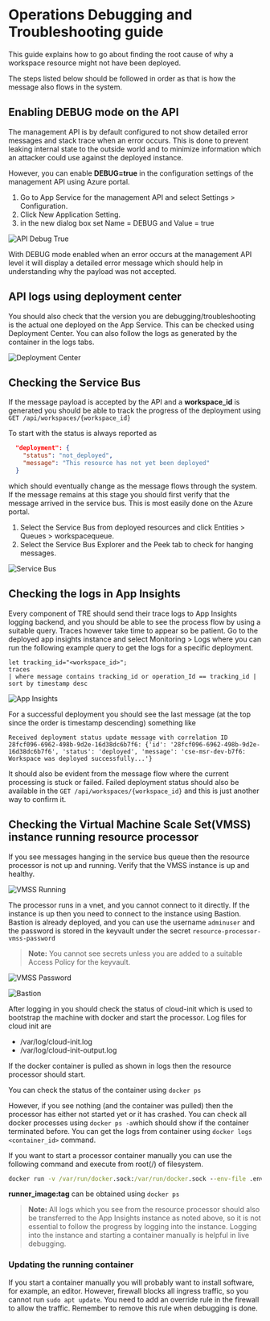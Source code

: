 # Operations Debugging and Troubleshooting guide

This guide explains how to go about finding the root cause of why a workspace resource might not have been deployed.

The steps listed below should be followed in order as that is how the message also flows in the system.

## Enabling DEBUG mode on the API

The management API is by default configured to not show detailed error messages and stack trace when an error occurs. This is done to prevent leaking internal state to the outside world and to minimize information which an attacker could use against the deployed instance.

However, you can enable **DEBUG=true** in the configuration settings of the management API using Azure portal.

1. Go to App Service for the management API and select Settings > Configuration.
1. Click New Application Setting.
1. in the new dialog box set Name = DEBUG and Value = true

![API Debug True](./assets/api_debug_true.png)

With DEBUG mode enabled when an error occurs at the management API level it will display a detailed error message which should help in understanding why the payload was not accepted.

## API logs using deployment center

You should also check that the version you are debugging/troubleshooting is the actual one deployed on the App Service. This can be checked using Deployment Center. You can also follow the logs as generated by the container in the logs tabs.

![Deployment Center](./assets/deployment_center.png)

## Checking the Service Bus

If the message payload is accepted by the API and a **workspace_id** is generated you should be able to track the progress of the deployment using ``GET /api/workspaces/{workspace_id}``

To start with the status is always reported as

```json
  "deployment": {
    "status": "not_deployed",
    "message": "This resource has not yet been deployed"
  }
```

which should eventually change as the message flows through the system. If the message remains at this stage you should first verify that the message arrived in the service bus. This is most easily done on the Azure portal.

1. Select the Service Bus from deployed resources and click Entities > Queues > workspacequeue.
1. Select the Service Bus Explorer and the Peek tab to check for hanging messages.

![Service Bus](./assets/sb.png)

## Checking the logs in App Insights

Every component of TRE should send their trace logs to App Insights logging backend, and you should be able to see the process flow by using a suitable query. Traces however take time to appear so be patient. Go to the deployed app insights instance and select Monitoring > Logs where you can run the following example query to get the logs for a specific deployment.

```kusto
let tracking_id="<workspace_id>";
traces
| where message contains tracking_id or operation_Id == tracking_id | sort by timestamp desc
```

![App Insights](./assets/app_insights.png)

For a successful deployment you should see the last message (at the top since the order is timestamp descending) something like

```text
Received deployment status update message with correlation ID 28fcf096-6962-498b-9d2e-16d38dc6b7f6: {'id': '28fcf096-6962-498b-9d2e-16d38dc6b7f6', 'status': 'deployed', 'message': 'cse-msr-dev-b7f6: Workspace was deployed successfully...'}
```

It should also be evident from the message flow where the current processing is stuck or failed. Failed deployment status should also be available in the ``GET /api/workspaces/{workspace_id}`` and this is just another way to confirm it.

## Checking the Virtual Machine Scale Set(VMSS) instance running resource processor

If you see messages hanging in the service bus queue then the resource processor is not up and running. Verify that the VMSS instance is up and healthy.

![VMSS Running](./assets/vmss_running.png)

The processor runs in a vnet, and you cannot connect to it directly. If the instance is up then you need to connect to the instance using Bastion. Bastion is already deployed, and you can use the username ``adminuser`` and the password is stored in the keyvault under the secret ``resource-processor-vmss-password``

> **Note:** You cannot see secrets unless you are added to a suitable Access Policy for the keyvault.

![VMSS Password](./assets/vmss_password.png)

![Bastion](./assets/bastion.png "Bastion")

After logging in you should check the status of cloud-init which is used to bootstrap the machine with docker and start the processor. Log files for cloud init are

* /var/log/cloud-init.log
* /var/log/cloud-init-output.log

If the docker container is pulled as shown in logs then the resource processor should start.

You can check the status of the container using `docker ps`

However, if you see nothing (and the container was pulled) then the processor has either not started yet or it has crashed. You can check all docker processes using `docker ps -a`which should show if the container terminated before. You can get the logs from container using `docker logs <container_id>` command.

If you want to start a processor container manually you can use the following command and execute from root(/) of filesystem.

```cmd
docker run -v /var/run/docker.sock:/var/run/docker.sock --env-file .env --name resource_processor_vmss_porter_debug runner_image:tag
```

**runner_image:tag** can be obtained using ``docker ps``

> **Note:** All logs which you see from the resource processor should also be transferred to the App Insights instance as noted above, so it is not essential to follow the progress by logging into the instance. Logging into the instance and starting a container manually is helpful in live debugging.

### Updating the running container

If you start a container manually you will probably want to install software, for example, an editor. However, firewall blocks all ingress traffic, so you cannot run ``sudo apt update``. You need to add an override rule in the firewall to allow the traffic. Remember to remove this rule when debugging is done.
